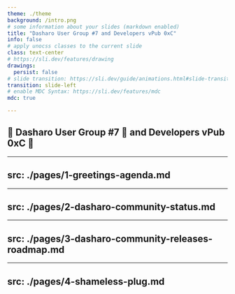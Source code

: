 ```yaml
---
theme: ./theme
background: /intro.png
# some information about your slides (markdown enabled)
title: "Dasharo User Group #7 and Developers vPub 0xC"
info: false
# apply unocss classes to the current slide
class: text-center
# https://sli.dev/features/drawing
drawings:
  persist: false
# slide transition: https://sli.dev/guide/animations.html#slide-transitions
transition: slide-left
# enable MDC Syntax: https://sli.dev/features/mdc
mdc: true

---
```


## &#x1F44B; Dasharo User Group #7 &#x1F389; and Developers vPub 0xC 🍻

---
src: ./pages/1-greetings-agenda.md
---

---
src: ./pages/2-dasharo-community-status.md
---

---
src: ./pages/3-dasharo-community-releases-roadmap.md
---
---
src: ./pages/4-shameless-plug.md
---
